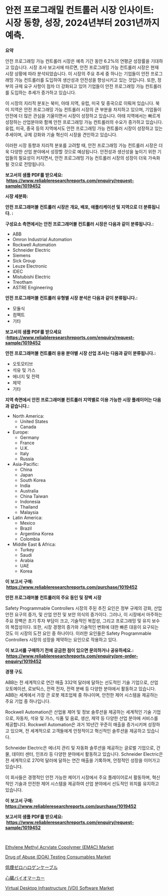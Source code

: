 <p><h1>안전 프로그래밀 컨트롤러 시장 인사이트: 시장 동향, 성장, 2024년부터 2031년까지 예측.</h1></p><p><strong>요약</strong></p>
<p><p>안전 프로그래밍 가능 컨트롤러 시장은 예측 기간 동안 6.2%의 연평균 성장률을 기대하고 있습니다. 시장 조사 보고서에 따르면, 안전 프로그래밍 가능 컨트롤러 시장은 현재 시장 상황에 따라 분석되었습니다. 이 시장의 주요 추세 중 하나는 기업들이 안전 프로그래밍 가능 컨트롤러를 도입하여 생산성과 안전성을 향상시키고 있는 것입니다. 또한, 정부의 규제 요구 사항이 점차 더 강화되고 있어 기업들이 안전 프로그래밍 가능 컨트롤러를 도입하는 추세가 증가하고 있습니다.</p><p>이 시장의 지리적 분포는 북미, 아태 지역, 유럽, 미국 및 중국으로 이뤄져 있습니다. 북미 지역은 안전 프로그래밍 가능 컨트롤러 시장의 큰 부분을 차지하고 있으며, 기업들이 안전에 더 많은 관심을 기울이면서 시장이 성장하고 있습니다. 아태 지역에서는 빠르게 성장하는 산업분야와 함께 안전 프로그래밍 가능 컨트롤러의 수요가 증가하고 있습니다. 유럽, 미국, 중국 등의 지역에서도 안전 프로그래밍 가능 컨트롤러 시장이 성장하고 있는 추세이며, 규제 강화와 기술 혁신이 시장을 견인하고 있습니다.</p><p>이러한 시장 동향과 지리적 분포를 고려할 때, 안전 프로그래밍 가능 컨트롤러 시장은 더욱 다양한 산업 분야에서 성장할 것으로 예상됩니다. 안전성과 생산성을 높이기 위한 기업들의 필요성이 커지면서, 안전 프로그래밍 가능 컨트롤러 시장의 성장이 더욱 가속화될 것으로 전망됩니다.</p></p>
<p><strong>보고서의 샘플 PDF를 받으세요: &nbsp;<a href="https://www.reliableresearchreports.com/enquiry/request-sample/1019452">https://www.reliableresearchreports.com/enquiry/request-sample/1019452</a></strong></p>
<p><strong>시장 세분화:</strong></p>
<p><strong> 안전 프로그래머블 컨트롤러 시장은 개요, 배포, 애플리케이션 및 지역으로 더 분류됩니다. :</strong></p>
<p><strong>구성요소 측면에서는 안전 프로그래머블 컨트롤러 시장은 다음과 같이 분류됩니다.:</strong></p>
<p><ul><li>ABB</li><li>Omron Industrial Automation</li><li>Rockwell Automation</li><li>Schneider Electric</li><li>Siemens</li><li>Sick Group</li><li>Leuze Electronic</li><li>IDEC</li><li>Mistubishi Electric</li><li>Treotham</li><li>ASTRE Engineering</li></ul></p>
<p><strong> 안전 프로그래머블 컨트롤러 유형별 시장 분석은 다음과 같이 분류됩니다.:</strong></p>
<p><ul><li>모듈식</li><li>컴팩트</li><li>기타</li></ul></p>
<p><strong>보고서의 샘플 PDF를 받으세요 :<a href="https://www.reliableresearchreports.com/enquiry/request-sample/1019452">https://www.reliableresearchreports.com/enquiry/request-sample/1019452</a></strong></p>
<p><strong> 안전 프로그래머블 컨트롤러 응용 분야별 시장 산업 조사는 다음과 같이 분류됩니다.:</strong></p>
<p><ul><li>오토모티브</li><li>석유 및 가스</li><li>에너지 및 전력</li><li>제약</li><li>기타</li></ul></p>
<p><strong>지역 측면에서 안전 프로그래머블 컨트롤러 지역별로 이용 가능한 시장 플레이어는 다음과 같습니다.:</strong></p>
<p><ul>
    <li>
        North America:
        <ul>
            <li>United States</li>
            <li>Canada</li>
        </ul>
    </li>
    <li>
        Europe:
        <ul>
            <li>Germany</li>
            <li>France</li>
            <li>U.K.</li>
            <li>Italy</li>
            <li>Russia</li>
        </ul>
    </li>
    <li>
        Asia-Pacific:
        <ul>
            <li>China</li>
            <li>Japan</li>
            <li>South Korea</li>
            <li>India</li>
            <li>Australia</li>
            <li>China Taiwan</li>
            <li>Indonesia</li>
            <li>Thailand</li>
            <li>Malaysia</li>
        </ul>
    </li>
    <li>
        Latin America:
        <ul>
            <li>Mexico</li>
            <li>Brazil</li>
            <li>Argentina Korea</li>
            <li>Colombia</li>
        </ul>
    </li>
    <li>
        Middle East & Africa:
        <ul>
            <li>Turkey</li>
            <li>Saudi</li>
            <li>Arabia</li>
            <li>UAE</li>
            <li>Korea</li>
        </ul>
    </li>
    </ul></p>
<p><strong>이 보고서 구매: &nbsp;<a href="https://www.reliableresearchreports.com/purchase/1019452">https://www.reliableresearchreports.com/purchase/1019452</a></strong></p>
<p><strong>안전 프로그래머블 컨트롤러의 주요 동인 및 장벽 시장</strong></p>
<p><p>Safety Programmable Controllers 시장의 주된 추진 요인은 정부 규제의 강화, 산업 안전 요구의 증가, 및 산업 안전 및 보안 의식의 증가이다. 그러나, 이 시장에서 마주하는 주요 장벽은 초기 투자 부담이 크고, 기술적인 복잡성, 그리고 프로그래밍 및 유지 보수의 복잡성이다. 또한, 시장 경쟁의 증가와 기술적인 변화에 대한 빠른 대응이 요구되는 것도 이 시장의 도전 요인 중 하나이다. 이러한 요인들은 Safety Programmable Controllers 시장의 성장을 제약하는 요인으로 작용하고 있다.</p></p>
<p><strong>이 보고서를 구매하기 전에 궁금한 점이 있으면 문의하거나 공유하세요.: &nbsp;<a href="https://www.reliableresearchreports.com/enquiry/pre-order-enquiry/1019452">https://www.reliableresearchreports.com/enquiry/pre-order-enquiry/1019452</a></strong></p>
<p><strong>경쟁 구도</strong></p>
<p><p>ABB는 전 세계적으로 연간 매출 332억 달러에 달하는 선도적인 기술 기업으로, 산업 오토메이션, 로보틱스, 전력 전자, 전력 분배 등 다양한 분야에서 활동하고 있습니다. ABB는 세계에서 가장 큰 로봇 제조업체 중 하나이며, 안전한 제어 시스템을 제공하는 주요 기업 중 하나입니다. </p><p>Rockwell Automation은 산업용 제어 및 정보 솔루션을 제공하는 세계적인 기술 기업으로, 자동차, 석유 및 가스, 식품 및 음료, 생산, 제약 등 다양한 산업 분야에 서비스를 제공합니다. Rockwell Automation은 과거 10년간 꾸준히 매출을 증가시키며 성장하고 있으며, 전 세계적으로 고객들에게 안정적이고 혁신적인 솔루션을 제공하고 있습니다. </p><p>Schneider Electric은 에너지 관리 및 자동화 솔루션을 제공하는 글로벌 기업으로, 건물, 데이터 센터, 인프라 등 다양한 분야에서 활동하고 있습니다. Schneider Electric은 전 세계적으로 270억 달러에 달하는 연간 매출을 기록하며, 안정적인 성장을 이어가고 있습니다.</p><p>이 회사들은 경쟁적인 안전 가능한 제어기 시장에서 주요 플레이어로서 활동하며, 혁신적인 기술과 안전한 제어 시스템을 제공하여 산업 분야에서 선도적인 위치를 유지하고 있습니다.</p></p>
<p><strong>이 보고서 구매: &nbsp; <a href="https://www.reliableresearchreports.com/purchase/1019452">https://www.reliableresearchreports.com/purchase/1019452</a></strong></p>
<p><strong>보고서의 샘플 PDF를 받으세요: &nbsp;<a href="https://www.reliableresearchreports.com/enquiry/request-sample/1019452">https://www.reliableresearchreports.com/enquiry/request-sample/1019452</a></strong><strong></strong></p>
<p>&nbsp;</p>
<p><p><a href="https://funky-papaya-cf4.notion.site/Ethylene-Methyl-Acrylate-Copolymer-EMAC-Market-Dynamics-2024-2031-Also-about-Its-Market-Trends-P-edd6aba4df3042faacd62c760713543e">Ethylene Methyl Acrylate Copolymer (EMAC) Market</a></p><p><a href="https://github.com/Hazelklievgspy6vdcsmu106w/Market-Research-Report-List-1/blob/main/drug-of-abuse-doa-testing-consumables-market.md">Drug of Abuse (DOA) Testing Consumables Market</a></p><p><a href="https://medium.com/@chablisdavislouise32ptpzm2g/%E4%BD%8E%E7%85%99%E3%82%BC%E3%83%AD%E3%83%8F%E3%83%AD%E3%82%B2%E3%83%B3%E3%82%B1%E3%83%BC%E3%83%96%E3%83%AB%E5%B8%82%E5%A0%B4-%E5%B8%82%E5%A0%B4cagr-%E5%B8%82%E5%A0%B4%E5%8B%95%E5%90%91-%E3%81%8A%E3%82%88%E3%81%B3%E6%88%90%E9%95%B7%E6%88%A6%E7%95%A5%E3%81%AB%E3%81%A4%E3%81%84%E3%81%A6%E3%81%AEinsights-c10a868022a1">低煙ゼロハロゲンケーブル</a></p><p><a href="https://medium.com/@dangezieme/2024%E5%B9%B4%E3%81%8B%E3%82%892031%E5%B9%B4%E3%81%BE%E3%81%A7%E3%81%AE%E6%9C%9F%E9%96%93%E3%81%AE%E5%BF%83%E8%87%93%E3%83%90%E3%82%A4%E3%82%AA%E3%83%9E%E3%83%BC%E3%82%AB%E3%83%BC%E5%B8%82%E5%A0%B4%E3%81%AE%E5%88%86%E6%9E%90%E3%81%A8%E3%82%B5%E3%82%A4%E3%82%BA%E4%BA%88%E6%B8%AC-a3256135e1b6">心臓バイオマーカー</a></p><p><a href="https://confirmed-shield-e13.notion.site/Virtual-Desktop-Infrastructure-VDI-Software-Market-Size-Focuses-on-Market-Dynamics-In-Depth-Analy-89a7f913365241a68fbc36655e8798ac">Virtual Desktop Infrastructure (VDI) Software Market</a></p></p>